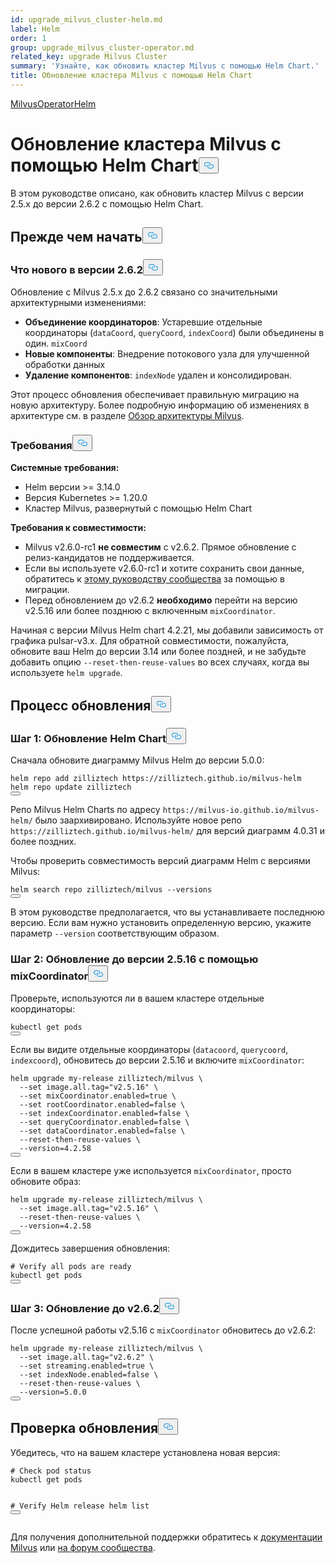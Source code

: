 ```yaml
---
id: upgrade_milvus_cluster-helm.md
label: Helm
order: 1
group: upgrade_milvus_cluster-operator.md
related_key: upgrade Milvus Cluster
summary: 'Узнайте, как обновить кластер Milvus с помощью Helm Chart.'
title: Обновление кластера Milvus с помощью Helm Chart
---
```

<div class="tab-wrapper"><a href="/docs/ru/upgrade_milvus_cluster-operator.md" class=''>Milvus</a><a href="/docs/ru/upgrade_milvus_cluster-helm.md" class='active '>OperatorHelm</a></div>
<h1 id="Upgrade-Milvus-Cluster-with-Helm-Chart" class="common-anchor-header">Обновление кластера Milvus с помощью Helm Chart<button data-href="#Upgrade-Milvus-Cluster-with-Helm-Chart" class="anchor-icon" translate="no">
      <svg translate="no"
        aria-hidden="true"
        focusable="false"
        height="20"
        version="1.1"
        viewBox="0 0 16 16"
        width="16"
      >
        <path
          fill="#0092E4"
          fill-rule="evenodd"
          d="M4 9h1v1H4c-1.5 0-3-1.69-3-3.5S2.55 3 4 3h4c1.45 0 3 1.69 3 3.5 0 1.41-.91 2.72-2 3.25V8.59c.58-.45 1-1.27 1-2.09C10 5.22 8.98 4 8 4H4c-.98 0-2 1.22-2 2.5S3 9 4 9zm9-3h-1v1h1c1 0 2 1.22 2 2.5S13.98 12 13 12H9c-.98 0-2-1.22-2-2.5 0-.83.42-1.64 1-2.09V6.25c-1.09.53-2 1.84-2 3.25C6 11.31 7.55 13 9 13h4c1.45 0 3-1.69 3-3.5S14.5 6 13 6z"
        ></path>
      </svg>
    </button></h1><p>В этом руководстве описано, как обновить кластер Milvus с версии 2.5.x до версии 2.6.2 с помощью Helm Chart.</p>
<h2 id="Before-you-start" class="common-anchor-header">Прежде чем начать<button data-href="#Before-you-start" class="anchor-icon" translate="no">
      <svg translate="no"
        aria-hidden="true"
        focusable="false"
        height="20"
        version="1.1"
        viewBox="0 0 16 16"
        width="16"
      >
        <path
          fill="#0092E4"
          fill-rule="evenodd"
          d="M4 9h1v1H4c-1.5 0-3-1.69-3-3.5S2.55 3 4 3h4c1.45 0 3 1.69 3 3.5 0 1.41-.91 2.72-2 3.25V8.59c.58-.45 1-1.27 1-2.09C10 5.22 8.98 4 8 4H4c-.98 0-2 1.22-2 2.5S3 9 4 9zm9-3h-1v1h1c1 0 2 1.22 2 2.5S13.98 12 13 12H9c-.98 0-2-1.22-2-2.5 0-.83.42-1.64 1-2.09V6.25c-1.09.53-2 1.84-2 3.25C6 11.31 7.55 13 9 13h4c1.45 0 3-1.69 3-3.5S14.5 6 13 6z"
        ></path>
      </svg>
    </button></h2><h3 id="Whats-new-in-v262" class="common-anchor-header">Что нового в версии 2.6.2<button data-href="#Whats-new-in-v262" class="anchor-icon" translate="no">
      <svg translate="no"
        aria-hidden="true"
        focusable="false"
        height="20"
        version="1.1"
        viewBox="0 0 16 16"
        width="16"
      >
        <path
          fill="#0092E4"
          fill-rule="evenodd"
          d="M4 9h1v1H4c-1.5 0-3-1.69-3-3.5S2.55 3 4 3h4c1.45 0 3 1.69 3 3.5 0 1.41-.91 2.72-2 3.25V8.59c.58-.45 1-1.27 1-2.09C10 5.22 8.98 4 8 4H4c-.98 0-2 1.22-2 2.5S3 9 4 9zm9-3h-1v1h1c1 0 2 1.22 2 2.5S13.98 12 13 12H9c-.98 0-2-1.22-2-2.5 0-.83.42-1.64 1-2.09V6.25c-1.09.53-2 1.84-2 3.25C6 11.31 7.55 13 9 13h4c1.45 0 3-1.69 3-3.5S14.5 6 13 6z"
        ></path>
      </svg>
    </button></h3><p>Обновление с Milvus 2.5.x до 2.6.2 связано со значительными архитектурными изменениями:</p>
<ul>
<li><strong>Объединение координаторов</strong>: Устаревшие отдельные координаторы (<code translate="no">dataCoord</code>, <code translate="no">queryCoord</code>, <code translate="no">indexCoord</code>) были объединены в один. <code translate="no">mixCoord</code></li>
<li><strong>Новые компоненты</strong>: Внедрение потокового узла для улучшенной обработки данных</li>
<li><strong>Удаление компонентов</strong>: <code translate="no">indexNode</code> удален и консолидирован.</li>
</ul>
<p>Этот процесс обновления обеспечивает правильную миграцию на новую архитектуру. Более подробную информацию об изменениях в архитектуре см. в разделе <a href="/docs/ru/architecture_overview.md">Обзор архитектуры Milvus</a>.</p>
<h3 id="Requirements" class="common-anchor-header">Требования<button data-href="#Requirements" class="anchor-icon" translate="no">
      <svg translate="no"
        aria-hidden="true"
        focusable="false"
        height="20"
        version="1.1"
        viewBox="0 0 16 16"
        width="16"
      >
        <path
          fill="#0092E4"
          fill-rule="evenodd"
          d="M4 9h1v1H4c-1.5 0-3-1.69-3-3.5S2.55 3 4 3h4c1.45 0 3 1.69 3 3.5 0 1.41-.91 2.72-2 3.25V8.59c.58-.45 1-1.27 1-2.09C10 5.22 8.98 4 8 4H4c-.98 0-2 1.22-2 2.5S3 9 4 9zm9-3h-1v1h1c1 0 2 1.22 2 2.5S13.98 12 13 12H9c-.98 0-2-1.22-2-2.5 0-.83.42-1.64 1-2.09V6.25c-1.09.53-2 1.84-2 3.25C6 11.31 7.55 13 9 13h4c1.45 0 3-1.69 3-3.5S14.5 6 13 6z"
        ></path>
      </svg>
    </button></h3><p><strong>Системные требования:</strong></p>
<ul>
<li>Helm версии &gt;= 3.14.0</li>
<li>Версия Kubernetes &gt;= 1.20.0</li>
<li>Кластер Milvus, развернутый с помощью Helm Chart</li>
</ul>
<p><strong>Требования к совместимости:</strong></p>
<ul>
<li>Milvus v2.6.0-rc1 <strong>не совместим</strong> с v2.6.2. Прямое обновление с релиз-кандидатов не поддерживается.</li>
<li>Если вы используете v2.6.0-rc1 и хотите сохранить свои данные, обратитесь к <a href="https://github.com/milvus-io/milvus/issues/43538#issuecomment-3112808997">этому руководству сообщества</a> за помощью в миграции.</li>
<li>Перед обновлением до v2.6.2 <strong>необходимо</strong> перейти на версию v2.5.16 или более позднюю с включенным <code translate="no">mixCoordinator</code>.</li>
</ul>
<div class="alert note">
Начиная с версии Milvus Helm chart 4.2.21, мы добавили зависимость от графика pulsar-v3.x. Для обратной совместимости, пожалуйста, обновите ваш Helm до версии 3.14 или более поздней, и не забудьте добавить опцию <code translate="no">--reset-then-reuse-values</code> во всех случаях, когда вы используете <code translate="no">helm upgrade</code>.</div>
<h2 id="Upgrade-process" class="common-anchor-header">Процесс обновления<button data-href="#Upgrade-process" class="anchor-icon" translate="no">
      <svg translate="no"
        aria-hidden="true"
        focusable="false"
        height="20"
        version="1.1"
        viewBox="0 0 16 16"
        width="16"
      >
        <path
          fill="#0092E4"
          fill-rule="evenodd"
          d="M4 9h1v1H4c-1.5 0-3-1.69-3-3.5S2.55 3 4 3h4c1.45 0 3 1.69 3 3.5 0 1.41-.91 2.72-2 3.25V8.59c.58-.45 1-1.27 1-2.09C10 5.22 8.98 4 8 4H4c-.98 0-2 1.22-2 2.5S3 9 4 9zm9-3h-1v1h1c1 0 2 1.22 2 2.5S13.98 12 13 12H9c-.98 0-2-1.22-2-2.5 0-.83.42-1.64 1-2.09V6.25c-1.09.53-2 1.84-2 3.25C6 11.31 7.55 13 9 13h4c1.45 0 3-1.69 3-3.5S14.5 6 13 6z"
        ></path>
      </svg>
    </button></h2><h3 id="Step-1-Upgrade-Helm-Chart" class="common-anchor-header">Шаг 1: Обновление Helm Chart<button data-href="#Step-1-Upgrade-Helm-Chart" class="anchor-icon" translate="no">
      <svg translate="no"
        aria-hidden="true"
        focusable="false"
        height="20"
        version="1.1"
        viewBox="0 0 16 16"
        width="16"
      >
        <path
          fill="#0092E4"
          fill-rule="evenodd"
          d="M4 9h1v1H4c-1.5 0-3-1.69-3-3.5S2.55 3 4 3h4c1.45 0 3 1.69 3 3.5 0 1.41-.91 2.72-2 3.25V8.59c.58-.45 1-1.27 1-2.09C10 5.22 8.98 4 8 4H4c-.98 0-2 1.22-2 2.5S3 9 4 9zm9-3h-1v1h1c1 0 2 1.22 2 2.5S13.98 12 13 12H9c-.98 0-2-1.22-2-2.5 0-.83.42-1.64 1-2.09V6.25c-1.09.53-2 1.84-2 3.25C6 11.31 7.55 13 9 13h4c1.45 0 3-1.69 3-3.5S14.5 6 13 6z"
        ></path>
      </svg>
    </button></h3><p>Сначала обновите диаграмму Milvus Helm до версии 5.0.0:</p>
<pre><code translate="no" class="language-bash">helm repo add zilliztech https://zilliztech.github.io/milvus-helm
helm repo update zilliztech
<button class="copy-code-btn"></button></code></pre>
<div class="alert note">
Репо Milvus Helm Charts по адресу <code translate="no">https://milvus-io.github.io/milvus-helm/</code> было заархивировано. Используйте новое репо <code translate="no">https://zilliztech.github.io/milvus-helm/</code> для версий диаграмм 4.0.31 и более поздних.</div>
<p>Чтобы проверить совместимость версий диаграмм Helm с версиями Milvus:</p>
<pre><code translate="no" class="language-bash">helm search repo zilliztech/milvus --versions
<button class="copy-code-btn"></button></code></pre>
<p>В этом руководстве предполагается, что вы устанавливаете последнюю версию. Если вам нужно установить определенную версию, укажите параметр <code translate="no">--version</code> соответствующим образом.</p>
<h3 id="Step-2-Upgrade-to-v2516-with-mixCoordinator" class="common-anchor-header">Шаг 2: Обновление до версии 2.5.16 с помощью mixCoordinator<button data-href="#Step-2-Upgrade-to-v2516-with-mixCoordinator" class="anchor-icon" translate="no">
      <svg translate="no"
        aria-hidden="true"
        focusable="false"
        height="20"
        version="1.1"
        viewBox="0 0 16 16"
        width="16"
      >
        <path
          fill="#0092E4"
          fill-rule="evenodd"
          d="M4 9h1v1H4c-1.5 0-3-1.69-3-3.5S2.55 3 4 3h4c1.45 0 3 1.69 3 3.5 0 1.41-.91 2.72-2 3.25V8.59c.58-.45 1-1.27 1-2.09C10 5.22 8.98 4 8 4H4c-.98 0-2 1.22-2 2.5S3 9 4 9zm9-3h-1v1h1c1 0 2 1.22 2 2.5S13.98 12 13 12H9c-.98 0-2-1.22-2-2.5 0-.83.42-1.64 1-2.09V6.25c-1.09.53-2 1.84-2 3.25C6 11.31 7.55 13 9 13h4c1.45 0 3-1.69 3-3.5S14.5 6 13 6z"
        ></path>
      </svg>
    </button></h3><p>Проверьте, используются ли в вашем кластере отдельные координаторы:</p>
<pre><code translate="no" class="language-bash">kubectl get pods
<button class="copy-code-btn"></button></code></pre>
<p>Если вы видите отдельные координаторы (<code translate="no">datacoord</code>, <code translate="no">querycoord</code>, <code translate="no">indexcoord</code>), обновитесь до версии 2.5.16 и включите <code translate="no">mixCoordinator</code>:</p>
<pre><code translate="no" class="language-bash">helm upgrade my-release zilliztech/milvus \
  --<span class="hljs-built_in">set</span> image.all.tag=<span class="hljs-string">&quot;v2.5.16&quot;</span> \
  --<span class="hljs-built_in">set</span> mixCoordinator.enabled=<span class="hljs-literal">true</span> \
  --<span class="hljs-built_in">set</span> rootCoordinator.enabled=<span class="hljs-literal">false</span> \
  --<span class="hljs-built_in">set</span> indexCoordinator.enabled=<span class="hljs-literal">false</span> \
  --<span class="hljs-built_in">set</span> queryCoordinator.enabled=<span class="hljs-literal">false</span> \
  --<span class="hljs-built_in">set</span> dataCoordinator.enabled=<span class="hljs-literal">false</span> \
  --reset-then-reuse-values \
  --version=4.2.58
<button class="copy-code-btn"></button></code></pre>
<div class="alert-note">
<p>Если в вашем кластере уже используется <code translate="no">mixCoordinator</code>, просто обновите образ:</p>
<pre><code translate="no" class="language-bash">helm upgrade my-release zilliztech/milvus \
  --<span class="hljs-built_in">set</span> image.all.tag=<span class="hljs-string">&quot;v2.5.16&quot;</span> \
  --reset-then-reuse-values \
  --version=4.2.58
<button class="copy-code-btn"></button></code></pre>
</div>
<p>Дождитесь завершения обновления:</p>
<pre><code translate="no" class="language-bash"><span class="hljs-comment"># Verify all pods are ready</span>
kubectl get pods
<button class="copy-code-btn"></button></code></pre>
<h3 id="Step-3-Upgrade-to-v262" class="common-anchor-header">Шаг 3: Обновление до v2.6.2<button data-href="#Step-3-Upgrade-to-v262" class="anchor-icon" translate="no">
      <svg translate="no"
        aria-hidden="true"
        focusable="false"
        height="20"
        version="1.1"
        viewBox="0 0 16 16"
        width="16"
      >
        <path
          fill="#0092E4"
          fill-rule="evenodd"
          d="M4 9h1v1H4c-1.5 0-3-1.69-3-3.5S2.55 3 4 3h4c1.45 0 3 1.69 3 3.5 0 1.41-.91 2.72-2 3.25V8.59c.58-.45 1-1.27 1-2.09C10 5.22 8.98 4 8 4H4c-.98 0-2 1.22-2 2.5S3 9 4 9zm9-3h-1v1h1c1 0 2 1.22 2 2.5S13.98 12 13 12H9c-.98 0-2-1.22-2-2.5 0-.83.42-1.64 1-2.09V6.25c-1.09.53-2 1.84-2 3.25C6 11.31 7.55 13 9 13h4c1.45 0 3-1.69 3-3.5S14.5 6 13 6z"
        ></path>
      </svg>
    </button></h3><p>После успешной работы v2.5.16 с <code translate="no">mixCoordinator</code> обновитесь до v2.6.2:</p>
<pre><code translate="no" class="language-bash">helm upgrade my-release zilliztech/milvus \
  --<span class="hljs-built_in">set</span> image.all.tag=<span class="hljs-string">&quot;v2.6.2&quot;</span> \
  --<span class="hljs-built_in">set</span> streaming.enabled=<span class="hljs-literal">true</span> \
  --<span class="hljs-built_in">set</span> indexNode.enabled=<span class="hljs-literal">false</span> \
  --reset-then-reuse-values \
  --version=5.0.0
<button class="copy-code-btn"></button></code></pre>
<h2 id="Verify-the-upgrade" class="common-anchor-header">Проверка обновления<button data-href="#Verify-the-upgrade" class="anchor-icon" translate="no">
      <svg translate="no"
        aria-hidden="true"
        focusable="false"
        height="20"
        version="1.1"
        viewBox="0 0 16 16"
        width="16"
      >
        <path
          fill="#0092E4"
          fill-rule="evenodd"
          d="M4 9h1v1H4c-1.5 0-3-1.69-3-3.5S2.55 3 4 3h4c1.45 0 3 1.69 3 3.5 0 1.41-.91 2.72-2 3.25V8.59c.58-.45 1-1.27 1-2.09C10 5.22 8.98 4 8 4H4c-.98 0-2 1.22-2 2.5S3 9 4 9zm9-3h-1v1h1c1 0 2 1.22 2 2.5S13.98 12 13 12H9c-.98 0-2-1.22-2-2.5 0-.83.42-1.64 1-2.09V6.25c-1.09.53-2 1.84-2 3.25C6 11.31 7.55 13 9 13h4c1.45 0 3-1.69 3-3.5S14.5 6 13 6z"
        ></path>
      </svg>
    </button></h2><p>Убедитесь, что на вашем кластере установлена новая версия:</p>
<pre><code translate="no" class="language-bash"><span class="hljs-comment"># Check pod status</span>
kubectl get pods

<span class="hljs-comment"># Verify Helm release</span>
helm list
<button class="copy-code-btn"></button></code></pre>
<p>Для получения дополнительной поддержки обратитесь к <a href="https://milvus.io/docs">документации Milvus</a> или <a href="https://github.com/milvus-io/milvus/discussions">на форум сообщества</a>.</p>

